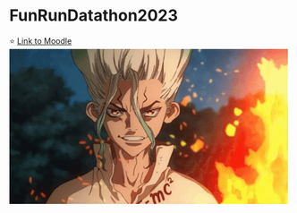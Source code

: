 # FunRunDatathon2023

:star: [Link to Moodle](https://moodle.dida.psu.ac.th)
![Senku GIF](/assets/images/senku.gif)

